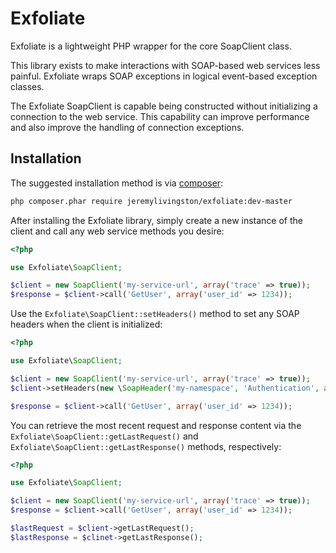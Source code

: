 # Exfoliate

Exfoliate is a lightweight PHP wrapper for the core SoapClient class.

This library exists to make interactions with SOAP-based web services less painful. Exfoliate wraps SOAP exceptions in
logical event-based exception classes.

The Exfoliate SoapClient is capable being constructed without initializing a connection to the web service. This capability
can improve performance and also improve the handling of connection exceptions.

## Installation

The suggested installation method is via [composer](https://getcomposer.org/):

```sh
php composer.phar require jeremylivingston/exfoliate:dev-master
```

After installing the Exfoliate library, simply create a new instance of the client and call any web service methods you desire:

```php
<?php

use Exfoliate\SoapClient;

$client = new SoapClient('my-service-url', array('trace' => true));
$response = $client->call('GetUser', array('user_id' => 1234));

```

Use the `Exfoliate\SoapClient::setHeaders()` method to set any SOAP headers when the client is initialized:

```php
<?php

use Exfoliate\SoapClient;

$client = new SoapClient('my-service-url', array('trace' => true));
$client->setHeaders(new \SoapHeader('my-namespace', 'Authentication', array('Username' => 'me', 'Password' => 'Password1')));

$response = $client->call('GetUser', array('user_id' => 1234));

```

You can retrieve the most recent request and response content via the `Exfoliate\SoapClient::getLastRequest()` and
`Exfoliate\SoapClient::getLastResponse()` methods, respectively:

```php
<?php

use Exfoliate\SoapClient;

$client = new SoapClient('my-service-url', array('trace' => true));
$response = $client->call('GetUser', array('user_id' => 1234));

$lastRequest = $client->getLastRequest();
$lastResponse = $clinet->getLastResponse();

```